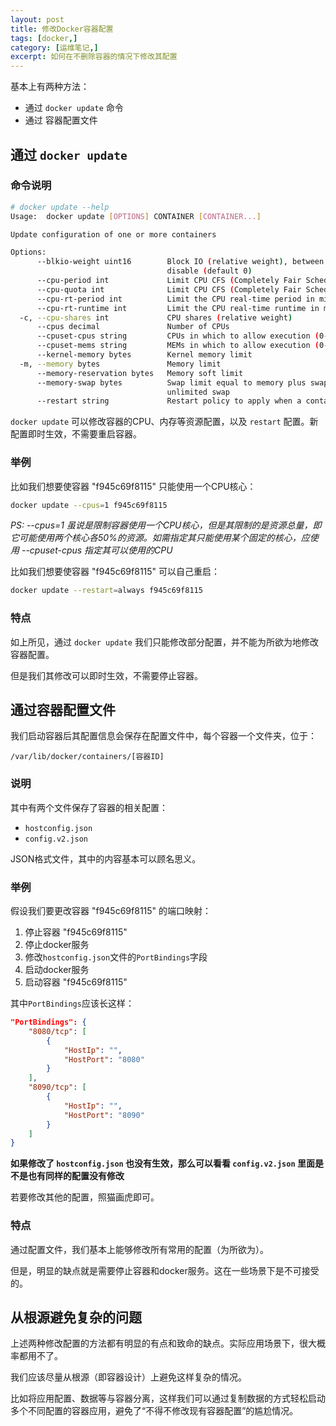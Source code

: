 ```yaml
---
layout: post
title: 修改Docker容器配置
tags: [docker,]
category: [运维笔记,]
excerpt: 如何在不删除容器的情况下修改其配置
---
```



基本上有两种方法：

- 通过 `docker update` 命令
- 通过 容器配置文件


## 通过 `docker update`

### 命令说明

```bash
# docker update --help
Usage:  docker update [OPTIONS] CONTAINER [CONTAINER...]

Update configuration of one or more containers

Options:
      --blkio-weight uint16        Block IO (relative weight), between 10 and 1000, or 0 to
                                   disable (default 0)
      --cpu-period int             Limit CPU CFS (Completely Fair Scheduler) period
      --cpu-quota int              Limit CPU CFS (Completely Fair Scheduler) quota
      --cpu-rt-period int          Limit the CPU real-time period in microseconds
      --cpu-rt-runtime int         Limit the CPU real-time runtime in microseconds
  -c, --cpu-shares int             CPU shares (relative weight)
      --cpus decimal               Number of CPUs
      --cpuset-cpus string         CPUs in which to allow execution (0-3, 0,1)
      --cpuset-mems string         MEMs in which to allow execution (0-3, 0,1)
      --kernel-memory bytes        Kernel memory limit
  -m, --memory bytes               Memory limit
      --memory-reservation bytes   Memory soft limit
      --memory-swap bytes          Swap limit equal to memory plus swap: '-1' to enable
                                   unlimited swap
      --restart string             Restart policy to apply when a container exits
```

`docker update` 可以修改容器的CPU、内存等资源配置，以及 `restart` 配置。新配置即时生效，不需要重启容器。  

### 举例

比如我们想要使容器 "f945c69f8115" 只能使用一个CPU核心：

```bash
docker update --cpus=1 f945c69f8115
```

*PS: --cpus=1 虽说是限制容器使用一个CPU核心，但是其限制的是资源总量，即它可能使用两个核心各50%的资源。如需指定其只能使用某个固定的核心，应使用 --cpuset-cpus 指定其可以使用的CPU*

比如我们想要使容器 "f945c69f8115" 可以自己重启：

```bash
docker update --restart=always f945c69f8115
```

### 特点

如上所见，通过 `docker update` 我们只能修改部分配置，并不能为所欲为地修改容器配置。  

但是我们其修改可以即时生效，不需要停止容器。

## 通过容器配置文件

我们启动容器后其配置信息会保存在配置文件中，每个容器一个文件夹，位于：

```
/var/lib/docker/containers/[容器ID]
```

### 说明

其中有两个文件保存了容器的相关配置：

- `hostconfig.json`
- `config.v2.json`

JSON格式文件，其中的内容基本可以顾名思义。

### 举例

假设我们要更改容器 "f945c69f8115" 的端口映射：

1. 停止容器 "f945c69f8115"
2. 停止docker服务
3. 修改`hostconfig.json`文件的`PortBindings`字段
4. 启动docker服务
5. 启动容器 "f945c69f8115"

其中`PortBindings`应该长这样：

```json
"PortBindings": {
    "8080/tcp": [
        {
            "HostIp": "",
            "HostPort": "8080"
        }
    ],
    "8090/tcp": [
        {
            "HostIp": "",
            "HostPort": "8090"
        }
    ]
}
```

**如果修改了 `hostconfig.json` 也没有生效，那么可以看看 `config.v2.json` 里面是不是也有同样的配置没有修改**

若要修改其他的配置，照猫画虎即可。

### 特点

通过配置文件，我们基本上能够修改所有常用的配置（为所欲为）。  

但是，明显的缺点就是需要停止容器和docker服务。这在一些场景下是不可接受的。

## 从根源避免复杂的问题

上述两种修改配置的方法都有明显的有点和致命的缺点。实际应用场景下，很大概率都用不了。  

我们应该尽量从根源（即容器设计）上避免这样复杂的情况。  

比如将应用配置、数据等与容器分离，这样我们可以通过复制数据的方式轻松启动多个不同配置的容器应用，避免了“不得不修改现有容器配置”的尴尬情况。